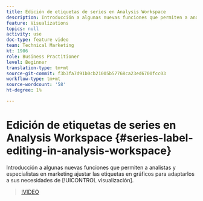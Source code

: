 ```yaml
---
title: Edición de etiquetas de series en Analysis Workspace
description: Introducción a algunas nuevas funciones que permiten a analistas y especialistas en marketing ajustar las etiquetas en gráficos para adaptarlos a sus necesidades de visualización.
feature: Visualizations
topics: null
activity: use
doc-type: feature video
team: Technical Marketing
kt: 1906
role: Business Practitioner
level: Beginner
translation-type: tm+mt
source-git-commit: f3b3fa7d91b0cb21005b57768ca23ed6700fcc03
workflow-type: tm+mt
source-wordcount: '58'
ht-degree: 1%

---
```



# Edición de etiquetas de series en Analysis Workspace {#series-label-editing-in-analysis-workspace}

Introducción a algunas nuevas funciones que permiten a analistas y especialistas en marketing ajustar las etiquetas en gráficos para adaptarlos a sus necesidades de [!UICONTROL visualización].

>[!VIDEO](https://video.tv.adobe.com/v/23728/?quality=12)
